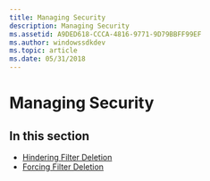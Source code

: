 ```yaml
---
title: Managing Security
description: Managing Security
ms.assetid: A9DED618-CCCA-4816-9771-9D79BBFF99EF
ms.author: windowssdkdev
ms.topic: article
ms.date: 05/31/2018
---
```


# Managing Security

## In this section

-   [Hindering Filter Deletion](hindering-filter-deletion.md)
-   [Forcing Filter Deletion](forcing-filter-deletion.md)

 

 




